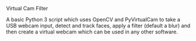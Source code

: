 Virtual Cam Filter

A basic Python 3 script which uses OpenCV and PyVirtualCam to take a USB webcam input, detect and track faces, apply a filter (default a blur) and then create a virtual webcam which can be used in any other software.
